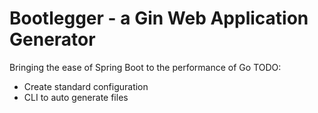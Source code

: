 # Bootlegger - a Gin Web Application Generator
Bringing the ease of Spring Boot to the performance of Go
TODO:
- Create standard configuration
- CLI to auto generate files
